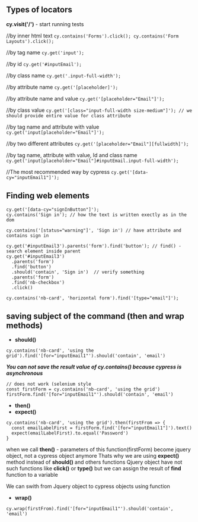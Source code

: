 ## Types of locators

**cy.visit('/')** - start running tests

//by inner html text
  ``cy.contains('Forms').click();
    cy.contains('Form Layouts').click();
  ``

//by tag name
   ``cy.get('input');``
   
//by id
   ``cy.get('#inputEmail');``
   
//by class name
   ``cy.get('.input-full-width');``
   
//by attribute name
   ``cy.get('[placeholder]');``
   
//by attribute name and value
   ``cy.get('[placeholder="Email"]');``
   
//by class value
   ``cy.get('[class="input-full-width size-medium"]'); // we should provide entire value for class attribute``
   
//by tag name and attribute with value
   ``cy.get('input[placeholder="Email"]');``
   
//by two different attributes
   ``cy.get('[placeholder="Email"][fullwidth]');``
   
//by tag name, attribute with value, Id and class name
   ``cy.get('input[placeholder="Email"]#inputEmail.input-full-width');``
   
//The most recommended way by cypress
  ``cy.get('[data-cy="inputEmail1"]');``

## Finding web elements
```
cy.get('[data-cy="signInButton"]');
cy.contains('Sign in'); // how the text is written exectly as in the dom

cy.contains('[status="warning"]', 'Sign in') // have attribute and contains sign in

cy.get('#inputEmail3').parents('form').find('button'); // find() - search element inside parent
cy.get('#inputEmail3')
  .parents('form')
  .find('button')
  .should('contain', 'Sign in')  // verify something
  .parents('form')
  .find('nb-checkbox')
  .click()
  
cy.contains('nb-card', 'horizontal form').find('[type="email"]');
```

## saving subject of the command (then and wrap methods)

- **should()**
```
cy.contains('nb-card', 'using the grid').find('[for="inputEmail1"').should('contain', 'email')
```
***You can not save the result value of cy.contains() because cypress is asynchronous***
```
// does not work (selenium style
const firstForm = cy.contains('nb-card', 'using the grid')
firstForm.find('[for="inputEmail1"').should('contain', 'email')
```
- **then()**
- **expect()**
```
cy.contains('nb-card', 'using the grid').then(firstFrom => {
  const emailLabelFirst = firstForm.find('[for="inputEmail1"]').text()
  expect(emailLabelFirst).to.equal('Password')
}
```
when we call **then()** - parameters of this function(firstForm) become jquery object, not a cypress object anymore
Thats why we are using **expect()** method instead of **should()** and others functions
Qjuery object have not such functions like **click()** or **type()** but we can assign the result of **find** function to a variable

We can swith from Jquery object to cypress objects using function 
- **wrap()**
```
cy.wrap(firstFrom).find('[for="inputEmail1"').should('contain', 'email')
```
